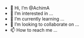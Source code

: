 - 👋 Hi, I’m @AchimA
- 👀 I’m interested in ...
- 🌱 I’m currently learning ...
- 💞️ I’m looking to collaborate on ...
- 📫 How to reach me ...

<!---
AchimA/AchimA is a ✨ special ✨ repository because its `README.md` (this file) appears on your GitHub profile.
You can click the Preview link to take a look at your changes.
--->
